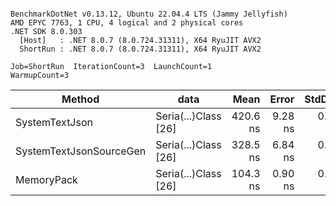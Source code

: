 ```

BenchmarkDotNet v0.13.12, Ubuntu 22.04.4 LTS (Jammy Jellyfish)
AMD EPYC 7763, 1 CPU, 4 logical and 2 physical cores
.NET SDK 8.0.303
  [Host]   : .NET 8.0.7 (8.0.724.31311), X64 RyuJIT AVX2
  ShortRun : .NET 8.0.7 (8.0.724.31311), X64 RyuJIT AVX2

Job=ShortRun  IterationCount=3  LaunchCount=1  
WarmupCount=3  

```
| Method                  | data                 | Mean     | Error   | StdDev  | Min      | Max      | Gen0   | Allocated |
|------------------------ |--------------------- |---------:|--------:|--------:|---------:|---------:|-------:|----------:|
| SystemTextJson          | Seria(...)Class [26] | 420.6 ns | 9.28 ns | 0.51 ns | 420.0 ns | 421.0 ns | 0.0038 |     328 B |
| SystemTextJsonSourceGen | Seria(...)Class [26] | 328.5 ns | 6.84 ns | 0.38 ns | 328.1 ns | 328.9 ns | 0.0043 |     368 B |
| MemoryPack              | Seria(...)Class [26] | 104.3 ns | 0.90 ns | 0.05 ns | 104.2 ns | 104.3 ns | 0.0014 |     128 B |
